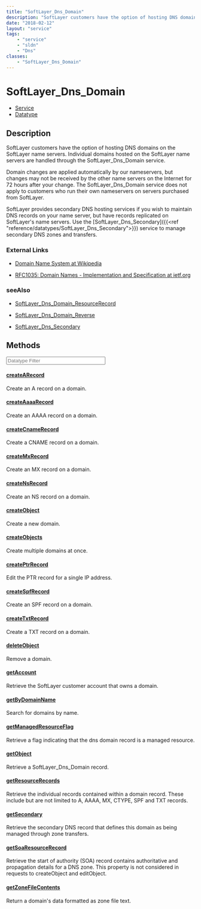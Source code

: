 ```yaml
---
title: "SoftLayer_Dns_Domain"
description: "SoftLayer customers have the option of hosting DNS domains on the SoftLayer name servers. Individual domains hosted on t... "
date: "2018-02-12"
layout: "service"
tags:
    - "service"
    - "sldn"
    - "Dns"
classes:
    - "SoftLayer_Dns_Domain"
---
```

# SoftLayer_Dns_Domain
<div id='service-datatype'>
    <ul id='sldn-reference-tabs'>
    <li id='service'> <a href='/reference/services/SoftLayer_Dns_Domain' >Service</a></li>    <li id='datatype'> <a href='/reference/datatypes/SoftLayer_Dns_Domain' >Datatype</a></li>
    </ul>
</div>

## Description
SoftLayer customers have the option of hosting DNS domains on the SoftLayer name servers. Individual domains hosted on the SoftLayer name servers are handled through the SoftLayer_Dns_Domain service. 

Domain changes are applied automatically by our nameservers, but changes may not be received by the other name servers on the Internet for 72 hours after your change. The SoftLayer_Dns_Domain service does not apply to customers who run their own nameservers on servers purchased from SoftLayer. 

SoftLayer provides secondary DNS hosting services if you wish to maintain DNS records on your name server, but have records replicated on SoftLayer's name servers. Use the [SoftLayer_Dns_Secondary]({{<ref "reference/datatypes/SoftLayer_Dns_Secondary">}}) service to manage secondary DNS zones and transfers. 

### External Links


* [Domain Name System at Wikipedia](http://en.wikipedia.org/wiki/Domain_name_system)


* [RFC1035: Domain Names - Implementation and Specification at ietf.org](http://tools.ietf.org/html/rfc1035)




### seeAlso

* [SoftLayer_Dns_Domain_ResourceRecord](/reference/services/SoftLayer_Dns_Domain_ResourceRecord )


* [SoftLayer_Dns_Domain_Reverse](/reference/datatypes/SoftLayer_Dns_Domain_Reverse )


* [SoftLayer_Dns_Secondary](/reference/services/SoftLayer_Dns_Secondary )


        
<div id="properties" class="content service-content">

## Methods

<div class="view-filters">
    <div class="clearfix">
        <div class="search-input-box">
            <input placeholder="Datatype Filter" onkeyup="titleSearch(inputId='edit-combine', divId='method-div', elementClass='method-row')" 
                type="text" id="edit-combine" value="" size="30" maxlength="128" class="form-text">
        </div>
    </div>
</div>

#### [createARecord](/reference/services/SoftLayer_Dns_Domain/createARecord)
Create an A record on a domain.

#### [createAaaaRecord](/reference/services/SoftLayer_Dns_Domain/createAaaaRecord)
Create an AAAA record on a domain.

#### [createCnameRecord](/reference/services/SoftLayer_Dns_Domain/createCnameRecord)
Create a CNAME record on a domain.

#### [createMxRecord](/reference/services/SoftLayer_Dns_Domain/createMxRecord)
Create an MX record on a domain.

#### [createNsRecord](/reference/services/SoftLayer_Dns_Domain/createNsRecord)
Create an NS record on a domain.

#### [createObject](/reference/services/SoftLayer_Dns_Domain/createObject)
Create a new domain.

#### [createObjects](/reference/services/SoftLayer_Dns_Domain/createObjects)
Create multiple domains at once.

#### [createPtrRecord](/reference/services/SoftLayer_Dns_Domain/createPtrRecord)
Edit the PTR record for a single IP address.

#### [createSpfRecord](/reference/services/SoftLayer_Dns_Domain/createSpfRecord)
Create an SPF record on a domain.

#### [createTxtRecord](/reference/services/SoftLayer_Dns_Domain/createTxtRecord)
Create a TXT record on a domain.

#### [deleteObject](/reference/services/SoftLayer_Dns_Domain/deleteObject)
Remove a domain.

#### [getAccount](/reference/services/SoftLayer_Dns_Domain/getAccount)
Retrieve the SoftLayer customer account that owns a domain.

#### [getByDomainName](/reference/services/SoftLayer_Dns_Domain/getByDomainName)
Search for domains by name.

#### [getManagedResourceFlag](/reference/services/SoftLayer_Dns_Domain/getManagedResourceFlag)
Retrieve a flag indicating that the dns domain record is a managed resource.

#### [getObject](/reference/services/SoftLayer_Dns_Domain/getObject)
Retrieve a SoftLayer_Dns_Domain record.

#### [getResourceRecords](/reference/services/SoftLayer_Dns_Domain/getResourceRecords)
Retrieve the individual records contained within a domain record. These include but are not limited to A, AAAA, MX, CTYPE, SPF and TXT records.

#### [getSecondary](/reference/services/SoftLayer_Dns_Domain/getSecondary)
Retrieve the secondary DNS record that defines this domain as being managed through zone transfers.

#### [getSoaResourceRecord](/reference/services/SoftLayer_Dns_Domain/getSoaResourceRecord)
Retrieve the start of authority (SOA) record contains authoritative and propagation details for a DNS zone. This property is not considered in requests to createObject and editObject.

#### [getZoneFileContents](/reference/services/SoftLayer_Dns_Domain/getZoneFileContents)
Return a domain's data formatted as zone file text.

</div>

